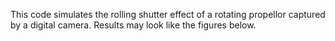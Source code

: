 This code simulates the rolling shutter effect of a rotating propellor captured by a digital camera. Results may look like the figures below.
